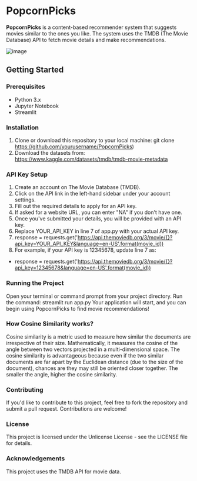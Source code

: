 # PopcornPicks

**PopcornPicks** is a content-based recommender system that suggests movies similar to the ones you like. The system uses the TMDB (The Movie Database) API to fetch movie details and make recommendations.

![image](https://github.com/user-attachments/assets/27672d10-02aa-4977-ba6e-32315b3e6703)


## Getting Started

### Prerequisites

- Python 3.x
- Jupyter Notebook
- Streamlit

### Installation

1. Clone or download this repository to your local machine:
   git clone https://github.com/yourusername/PopcornPicks)
2. Download the datasets from: https://www.kaggle.com/datasets/tmdb/tmdb-movie-metadata
   
### API Key Setup
1. Create an account on The Movie Database (TMDB).
2. Click on the API link in the left-hand sidebar under your account settings.
3. Fill out the required details to apply for an API key.
4. If asked for a website URL, you can enter "NA" if you don't have one.
5. Once you've submitted your details, you will be provided with an API key.
6. Replace YOUR_API_KEY in line 7 of app.py with your actual API key.
7. response = requests.get('https://api.themoviedb.org/3/movie/{}?api_key=YOUR_API_KEY&language=en-US'.format(movie_id))
8. For example, if your API key is 12345678, update line 7 as:
- response = requests.get('https://api.themoviedb.org/3/movie/{}?api_key=12345678&language=en-US'.format(movie_id))

### Running the Project
Open your terminal or command prompt from your project directory.
Run the command: streamlit run app.py
Your application will start, and you can begin using PopcornPicks to find movie recommendations!

### How Cosine Similarity works?
Cosine similarity is a metric used to measure how similar the documents are irrespective of their size. Mathematically, it measures the cosine of the angle between two vectors projected in a multi-dimensional space. The cosine similarity is advantageous because even if the two similar documents are far apart by the Euclidean distance (due to the size of the document), chances are they may still be oriented closer together. The smaller the angle, higher the cosine similarity.

### Contributing
If you'd like to contribute to this project, feel free to fork the repository and submit a pull request. Contributions are welcome!

### License
This project is licensed under the Unlicense License - see the LICENSE file for details.

### Acknowledgements
This project uses the TMDB API for movie data.
